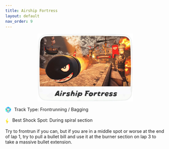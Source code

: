 ```yaml
---
title: Airship Fortress
layout: default
nav_order: 9
---
```


<p align="center">
  <img src="/assets/images/icon-airship-fortress.png" alt="Airship Fortress Icon" width="300"/>
</p>

<p>
  <img src="/assets/images/item-box.png" alt="Item Box" width="18" height="20" style="vertical-align:middle; margin-right:6px;" />
  Track Type: Frontrunning / Bagging
</p>

<p>
  <img src="/assets/images/shock.png" alt="Shock" width="12" height="20" style="vertical-align:middle; margin-right:6px;" />
  Best Shock Spot: During spiral section
</p>

Try to frontrun if you can, but if you are in a middle spot or worse at the end of lap 1, try to pull a bullet bill and use it at the burner section on lap 3 to take a massive bullet extension.

<span style="display:none">Abbreviation: AF</span>
